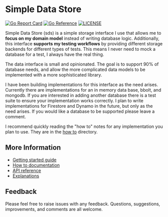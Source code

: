 # Simple Data Store

[![Go Report Card](https://goreportcard.com/badge/schafer14/sds?style=flat-square)](https://goreportcard.com/report/schafer14/sds)
[![Go Reference](https://pkg.go.dev/badge/github.com/schafer14/sds.svg)](https://pkg.go.dev/github.com/schafer14/sds)
[![LICENSE](https://img.shields.io/github/license/schafer14/sds.svg?style=flat-square)](https://github.com/schafer14/sds/blob/master/LICENSE)

Simple Data Store (sds) is a simple storage interface I use that allows me 
to **focus on my domain model** instead of writing database logic. Additionally, 
this interface **supports my testing workflows** by providing different storage 
backends for different types of tests. This means I never need to mock a database
for a test, I always have the real thing. 

The data interface is small and opinionated. The goal is to support 90% of 
database needs, and allow the more complicated data models to be implemented 
with a more sophisticated library. 

I have been building implementations for this interface as the need arises. 
Currently there are implementations for an in memory data base, bbolt, and
mongodb. If you are interested in adding another database there is a test 
suite to ensure your implementation works correctly. I plan to write implementations
for Firestore and Dynamo in the future, but only as the need arises. If you 
would like a database to be supported please leave a comment.

I recommend quickly reading the "how to" notes for any implementation you 
plan to use. They are in the [how to](./wiki/how-tos) directory.

## More Information 

- [Getting started guide](./wiki/getting-started.md)
- [How to documentation](./wiki/how-tos)
- [API reference](https://pkg.go.dev/github.com/schafer14/sds)
- [Explanations](./wiki/explanations)

## Feedback

Please feel free to raise issues with any feedback. Questions, suggestions, 
improvements, and comments are all welcome.



